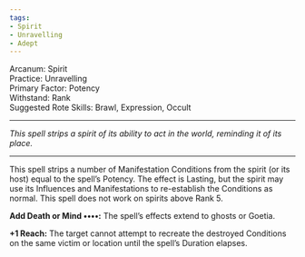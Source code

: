 ```yaml
---
tags:
- Spirit
- Unravelling
- Adept
---
```


Arcanum: Spirit\
Practice: Unravelling\
Primary Factor: Potency\
Withstand: Rank\
Suggested Rote Skills: Brawl, Expression, Occult

---

_This spell strips a spirit of its ability to act in the world, reminding it of its place._

---

This spell strips a number of Manifestation Conditions from the spirit (or its host) equal to the spell’s Potency. The effect is Lasting, but the spirit may use its Influences and Manifestations to re-establish the Conditions as normal. This spell does not work on spirits above Rank 5.

**Add Death or Mind ••••:** The spell’s effects extend to ghosts or Goetia.

**+1 Reach:** The target cannot attempt to recreate the destroyed Conditions on the same victim or location until the spell’s Duration elapses.